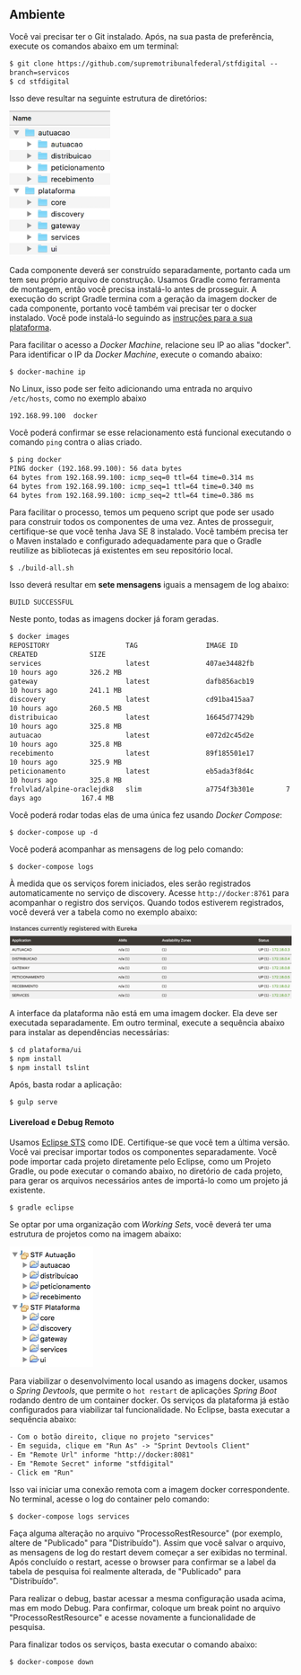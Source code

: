 ## Ambiente

Você vai precisar ter o Git instalado. Após, na sua pasta de preferência, execute os comandos abaixo em um terminal:

    $ git clone https://github.com/supremotribunalfederal/stfdigital --branch=servicos
    $ cd stfdigital
    
Isso deve resultar na seguinte estrutura de diretórios:

<img src="plataforma/ui/src/assets/images/custom/estrutura.png" width="180">
    
Cada componente deverá ser construído separadamente, portanto cada um tem seu próprio arquivo de construção. Usamos Gradle como ferramenta de montagem, então você precisa instalá-lo antes de prosseguir. A execução do script Gradle termina com a geração da imagem docker de cada componente, portanto você também vai precisar ter o docker instalado. Você pode instalá-lo seguindo as <a href="https://docs.docker.com/engine/installation">instruções para a sua plataforma</a>.

Para facilitar o acesso a <i>Docker Machine</i>, relacione seu IP ao alias "docker". Para identificar o IP da <i>Docker Machine</i>, execute o comando abaixo:

    $ docker-machine ip

No Linux, isso pode ser feito adicionando uma entrada no arquivo `/etc/hosts`, como no exemplo abaixo 

    192.168.99.100  docker

Você poderá confirmar se esse relacionamento está funcional executando o comando `ping` contra o alias criado.

    $ ping docker
    PING docker (192.168.99.100): 56 data bytes
    64 bytes from 192.168.99.100: icmp_seq=0 ttl=64 time=0.314 ms
    64 bytes from 192.168.99.100: icmp_seq=1 ttl=64 time=0.340 ms
    64 bytes from 192.168.99.100: icmp_seq=2 ttl=64 time=0.386 ms
    
Para facilitar o processo, temos um pequeno script que pode ser usado para construir todos os componentes de uma vez. Antes de prosseguir, certifique-se que você tenha Java SE 8 instalado. Você também precisa ter o Maven instalado e configurado adequadamente para que o Gradle reutilize as bibliotecas já existentes em seu repositório local.

    $ ./build-all.sh

Isso deverá resultar em <b>sete mensagens</b> iguais a mensagem de log abaixo:

	BUILD SUCCESSFUL
	
Neste ponto, todas as imagens docker já foram geradas.

    $ docker images
    REPOSITORY                   TAG                 IMAGE ID            CREATED             SIZE
    services                     latest              407ae34482fb        10 hours ago        326.2 MB
    gateway                      latest              dafb856acb19        10 hours ago        241.1 MB
    discovery                    latest              cd91ba415aa7        10 hours ago        260.5 MB
    distribuicao                 latest              16645d77429b        10 hours ago        325.8 MB
    autuacao                     latest              e072d2c45d2e        10 hours ago        325.8 MB
    recebimento                  latest              89f185501e17        10 hours ago        325.9 MB
    peticionamento               latest              eb5ada3f8d4c        10 hours ago        325.8 MB
    frolvlad/alpine-oraclejdk8   slim                a7754f3b301e        7 days ago          167.4 MB

Você poderá rodar todas elas de uma única fez usando <i>Docker Compose</i>:	

    $ docker-compose up -d
    
Você poderá acompanhar as mensagens de log pelo comando: 

    $ docker-compose logs
    
À medida que os serviços forem iniciados, eles serão registrados automaticamente no serviço de discovery. Acesse `http://docker:8761` para acompanhar o registro dos serviços. Quando todos estiverem registrados, você deverá ver a tabela como no exemplo abaixo:

<img src="plataforma/ui/src/assets/images/custom/discovery.png" width="800">

A interface da plataforma não está em uma imagem docker. Ela deve ser executada separadamente. Em outro terminal, execute a sequência abaixo para instalar as dependências necessárias:

    $ cd plataforma/ui
    $ npm install
    $ npm install tslint
    
Após, basta rodar a aplicação:

    $ gulp serve
    
#### Livereload e Debug Remoto

Usamos <a href="https://spring.io/tools">Eclipse STS</a> como IDE. Certifique-se que você tem a última versão. Você vai precisar importar todos os componentes separadamente. Você pode importar cada projeto diretamente pelo Eclipse, como um Projeto Gradle, ou pode executar o comando abaixo, no diretório de cada projeto, para gerar os arquivos necessários antes de importá-lo como um projeto já existente. 

    $ gradle eclipse

Se optar por uma organização com <i>Working Sets</i>, você deverá ter uma estrutura de projetos como na imagem abaixo:

<img src="plataforma/ui/src/assets/images/custom/eclipse.png" width="150">    

Para viabilizar o desenvolvimento local usando as imagens docker, usamos o <i>Spring Devtools</i>, que permite o `hot restart` de aplicações <i>Spring Boot</i> rodando dentro de um container docker. Os serviços da plataforma já estão configurados para viabilizar tal funcionalidade. No Eclipse, basta executar a sequência abaixo:

    - Com o botão direito, clique no projeto "services"
    - Em seguida, clique em "Run As" -> "Sprint Devtools Client"
    - Em "Remote Url" informe "http://docker:8081"
    - Em "Remote Secret" informe "stfdigital"
    - Click em "Run"

Isso vai iniciar uma conexão remota com a imagem docker correspondente. No terminal, acesse o log do container pelo comando:
 
    $ docker-compose logs services
    
Faça alguma alteração no arquivo "ProcessoRestResource" (por exemplo, altere de "Publicado" para "Distribuído"). Assim que você salvar o arquivo, as mensagens de log do restart devem começar a ser exibidas no terminal. Após concluído o restart, acesse o browser para confirmar se a label da tabela de pesquisa foi realmente alterada, de "Publicado" para "Distribuído".

Para realizar o debug, bastar acessar a mesma configuração usada acima, mas em modo Debug. Para confirmar, coloque um break point no arquivo "ProcessoRestResource" e acesse novamente a funcionalidade de pesquisa.

Para finalizar todos os serviços, basta executar o comando abaixo:
 
    $ docker-compose down


    
    

    
    